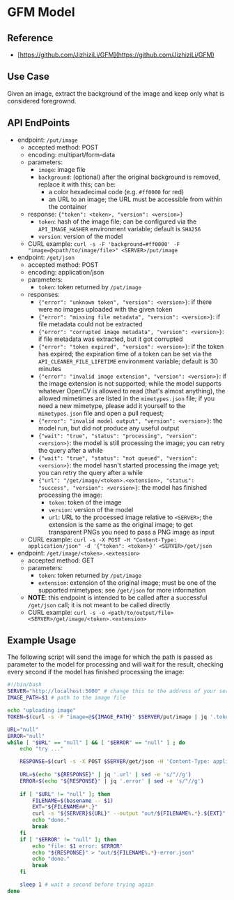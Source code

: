 # GFM Model #

## Reference ##

- [https://github.com/JizhiziLi/GFM](https://github.com/JizhiziLi/GFM)

## Use Case ##

Given an image, extract the background of the image and keep only what is considered foregrownd.

## API EndPoints ##

- endpoint: `/put/image`
    - accepted method: POST
    - encoding: multipart/form-data
    - parameters:
        - `image`: image file
        - `background`: (optional) after the original background is removed, replace it with this; can be:
            - a color hexadecimal code (e.g. `#ff0000` for red)
            - an URL to an image; the URL must be accessible from within the container
    - response: `{"token": <token>, "version": <version>}`
        - `token`: hash of the image file; can be configured via the `API_IMAGE_HASHER` environment variable; default is `SHA256`
        - `version`: version of the model
    - CURL example: `curl -s -F 'background=#ff0000' -F "image=@<path/to/image/file>" <SERVER>/put/image`
- endpoint: `/get/json`
    - accepted method: POST
    - encoding: application/json
    - parameters:
        - `token`: token returned by `/put/image`
    - responses:
        - `{"error": "unknown token", "version": <version>}`: if there were no images uploaded with the given token
        - `{"error": "missing file metadata", "version": <version>}`: if file metadata could not be extracted
        - `{"error": "corrupted image metadata", "version": <version>}`: if file metadata was extracted, but it got corrupted
        - `{"error": "token expired", "version": <version>}`: if the token has expired; the expiration time of a token can be set via the `API_CLEANER_FILE_LIFETIME` environment variable; default is 30 minutes
        - `{"error": "invalid image extension", "version": <version>}`: if the image extension is not supported; while the model supports whatever OpenCV is allowed to read (that's almost anything), the allowed mimetimes are listed in the `mimetypes.json` file; if you need a new mimetype, please add it yourself to the `mimetypes.json` file and open a pull request;
        - `{"error": "invalid model output", "version": <version>}`: the model run, but did not produce any useful output
        - `{"wait": "true", "status": "processing", "version": <version>}`: the model is still processing the image; you can retry the query after a while
        - `{"wait": "true", "status": "not queued", "version": <version>}`: the model hasn't started processing the image yet; you can retry the query after a while
        - `{"url": "/get/image/<token>.<extension>, "status": "success", "version": <version>}`: the model has finished processing the image:
            - `token`: token of the image
            - `version`: version of the model
            - `url`: URL to the processed image relative to `<SERVER>`; the extension is the same as the original image; to get transparent PNGs you need to pass a PNG image as input
    - CURL example: `curl -s -X POST -H "Content-Type: application/json" -d '{"token": <token>}' <SERVER>/get/json`
- endpoint: `/get/image/<token>.<extension>`
    - accepted method: GET
    - parameters:
        - `token`: token returned by `/put/image`
        - `extension`: extension of the original image; must be one of the supported mimetypes; see `/get/json` for more information
    - **NOTE**: this endpoint is intended to be called after a successful `/get/json` call; it is not meant to be called directly
    - CURL example: `curl -s -o <path/to/output/file> <SERVER>/get/image/<token>.<extension>`

## Example Usage ##

The following script will send the image for which the path is passed as parameter to the model for processing and will wait for the result, checking every second if the model has finished processing the image:

```bash
#!/bin/bash
SERVER="http://localhost:5000" # change this to the address of your server
IMAGE_PATH=$1 # path to the image file

echo "uploading image"
TOKEN=$(curl -s -F "image=@${IMAGE_PATH}" $SERVER/put/image | jq '.token' | sed -e 's/"//g')

URL="null"
ERROR="null"
while [ "$URL" == "null" ] && [ "$ERROR" == "null" ] ; do
    echo "try ..."

    RESPONSE=$(curl -s -X POST $SERVER/get/json -H 'Content-Type: application/json' -d "{\"token\": \"${TOKEN}\"}")
    
    URL=$(echo "${RESPONSE}" | jq '.url' | sed -e 's/"//g')
    ERROR=$(echo "${RESPONSE}" | jq '.error' | sed -e 's/"//g')
    
    if [ "$URL" != "null" ]; then
        FILENAME=$(basename -- $1)
        EXT="${FILENAME##*.}"
        curl -s "${SERVER}${URL}" --output "out/${FILENAME%.*}.${EXT}"
        echo "done."
        break
    fi
    if [ "$ERROR" != "null" ]; then
        echo "file: $1 error: $ERROR"
        echo "${RESPONSE}" > "out/${FILENAME%.*}-error.json"
        echo "done."
        break
    fi

    sleep 1 # wait a second before trying again
done
```
